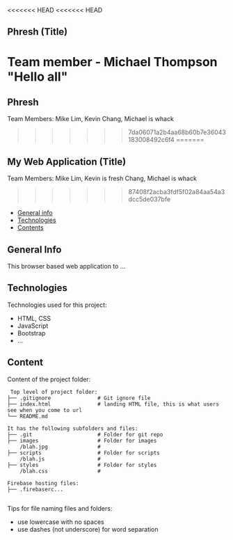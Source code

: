<<<<<<< HEAD
<<<<<<< HEAD
## Phresh (Title)
Team member - Michael Thompson "Hello all"
=======
## Phresh

Team Members: Mike Lim, Kevin Chang, Michael is whack
>>>>>>> 7da06071a2b4aa68b60b7e36043183008492c6f4
=======
## My Web Application (Title)

Team Members: Mike Lim, Kevin is fresh Chang, Michael is whack
>>>>>>> 87408f2acba3fdf5f02a84aa54a3dcc5de037bfe

* [General info](#general-info)
* [Technologies](#technologies)
* [Contents](#content)

## General Info
This browser based web application to ...
	
## Technologies
Technologies used for this project:
* HTML, CSS
* JavaScript
* Bootstrap 
* ...
	
## Content
Content of the project folder:

```
 Top level of project folder: 
├── .gitignore               # Git ignore file
├── index.html               # landing HTML file, this is what users see when you come to url
└── README.md

It has the following subfolders and files:
├── .git                     # Folder for git repo
├── images                   # Folder for images
    /blah.jpg                # 
├── scripts                  # Folder for scripts
    /blah.js                 # 
├── styles                   # Folder for styles
    /blah.css                # 

Firebase hosting files: 
├── .firebaserc...


```

Tips for file naming files and folders:
* use lowercase with no spaces
* use dashes (not underscore) for word separation

